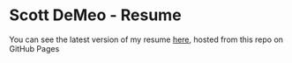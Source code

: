 # Scott DeMeo - Resume

You can see the latest version of my resume [here](https://scottdemeo.github.io/resume/), hosted from this repo on GitHub Pages
